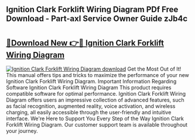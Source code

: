 ## Ignition Clark Forklift Wiring Diagram PDf Free Download - Part-axI Service Owner Guide zJb4c

# <h2><a href="http://dfksi6v.blite.top/?on=Ignition+Clark+Forklift+Wiring+Diagram">🔗Download New 👉🔴 Ignition Clark Forklift Wiring Diagram</a></h2>

[![Ignition Clark Forklift Wiring Diagram download](https://i.imgur.com/lujVjoI.png)](http://dfksi6v.blite.top/?on=Ignition+Clark+Forklift+Wiring+Diagram)
Get the Most Out of It! This manual offers tips and tricks to maximize the performance of your new Ignition Clark Forklift Wiring Diagram. Important Information Regarding Software Ignition Clark Forklift Wiring Diagram This product requires compatible software for optimal performance. Ignition Clark Forklift Wiring Diagram offers users an impressive collection of advanced features, such as facial recognition, augmented reality, voice activation, and wireless charging, all easily accessible through the user-friendly and intuitive interface. We're Here to Support You Every Step of the Way Ignition Clark Forklift Wiring Diagram. Our customer support team is available throughout your journey.
